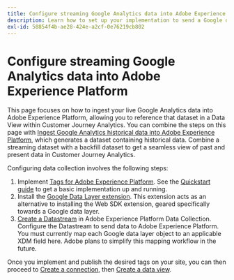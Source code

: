 ```yaml
---
title: Configure streaming Google Analytics data into Adobe Experience Platform
description: Learn how to set up your implementation to send a Google data layer into Adobe Experience Platform
exl-id: 58854f4b-ae28-424e-a2cf-0e76219cb802
---
```

# Configure streaming Google Analytics data into Adobe Experience Platform

This page focuses on how to ingest your live Google Analytics data into Adobe Experience Platform, allowing you to reference that dataset in a Data View within Customer Journey Analytics. You can combine the steps on this page with [Ingest Google Analytics historical data into Adobe Experience Platform](backfill.md), which generates a dataset containing historical data. Combine a streaming dataset with a backfill dataset to get a seamless view of past and present data in Customer Journey Analytics.

Configuring data collection involves the following steps:

1. Implement [Tags for Adobe Experience Platform](https://experienceleague.adobe.com/docs/experience-platform/tags/home.html). See the [Quickstart guide](https://experienceleague.adobe.com/docs/experience-platform/tags/get-started/quick-start.html) to get a basic implementation up and running.
1. Install the [Google Data Layer extension](https://experienceleague.adobe.com/docs/experience-platform/tags/extensions/adobe/google-data-layer/overview.html). This extension acts as an alternative to installing the Web SDK extension, geared specifically towards a Google data layer.
1. [Create a Datastream](https://experienceleague.adobe.com/docs/experience-platform/edge/datastreams/overview.html) in Adobe Experience Platform Data Collection. Configure the Datastream to send data to Adobe Experience Platform. You must currently map each Google data layer object to an applicable XDM field here. Adobe plans to simplify this mapping workflow in the future.

Once you implement and publish the desired tags on your site, you can then proceed to [Create a connection](/help/connections/create-connection.md), then [Create a data view](/help/data-views/create-dataview.md).
